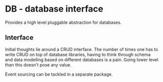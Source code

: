 # DB - database interface

Provides a high level pluggable abstraction for databases.

## Interface

Initial thoughts lie around a CRUD interface. The number of times 
one has to write CRUD on top of database libraries, having to think 
through schema and data modelling based on different databases is a 
pain. Going lower level than this doesn't pose any value.

Event sourcing can be tackled in a separate package.

